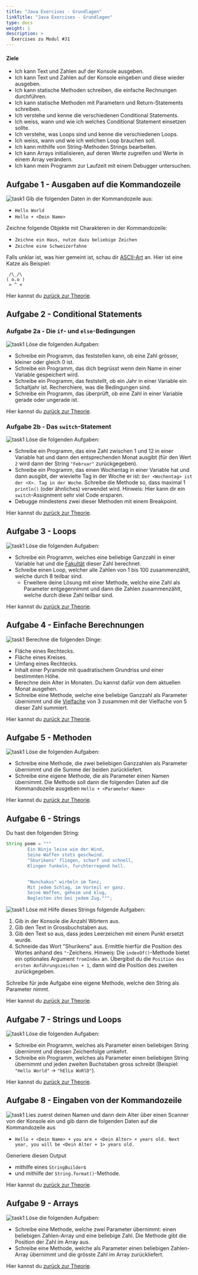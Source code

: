 ```yaml
---
title: "Java Exercises - Grundlagen"
linkTitle: "Java Exercises - Grundlagen"
type: docs
weight: 1
description: >
  Exercises zu Modul #J1
---
```


#### Ziele

- Ich kann Text und Zahlen auf der Konsole ausgeben.
- Ich kann Text und Zahlen auf der Konsole eingeben und diese wieder ausgeben.
- Ich kann statische Methoden schreiben, die einfache Rechnungen durchführen.
- Ich kann statische Methoden mit Parametern und Return-Statements schreiben.
- Ich verstehe und kenne die verschiedenen Conditional Statements.
- Ich weiss, wann und wie ich welches Conditional Statement einsetzen sollte.
- Ich verstehe, was Loops sind und kenne die verschiedenen Loops.
- Ich weiss, wann und wie ich welchen Loop brauchen soll.
- Ich kann mithilfe von String-Methoden Strings bearbeiten.
- Ich kann Arrays initialisieren, auf deren Werte zugreifen und Werte in einem Array verändern.
- Ich kann mein Programm zur Laufzeit mit einem Debugger untersuchen.

## Aufgabe 1 - Ausgaben auf die Kommandozeile

![task1](/images/task.png) Gib die folgenden Daten in der Kommandozeile aus:

- `Hello World`
- `Hello + <Dein Name>`

Zeichne folgende Objekte mit Charakteren in der Kommandozeile:

- `Zeichne ein Haus, nutze dazu beliebige Zeichen`
- `Zeichne eine Schweizerfahne`

Falls unklar ist, was hier gemeint ist, schau dir [ASCII-Art](https://de.wikipedia.org/wiki/ASCII-Art) an. Hier ist eine Katze als Beispiel:

```
 /\_/\
( o.o )
 > ^ <
```

Hier kannst du [zurück zur Theorie](../../../../docs/java/java-grundlagen/01_java_intro).

## Aufgabe 2 - Conditional Statements

### Aufgabe 2a - Die `if`- und `else`-Bedingungen

![task1](/images/task.png) Löse die folgenden Aufgaben:

- Schreibe ein Programm, das feststellen kann, ob eine Zahl grösser, kleiner oder gleich 0 ist.
- Schreibe ein Programm, das dich begrüsst wenn dein Name in einer Variable gespeichert wird.
- Schreibe ein Programm, das feststellt, ob ein Jahr in einer Variable ein Schaltjahr ist. Recherchiere, was die Bedingungen sind.
- Schreibe ein Programm, das überprüft, ob eine Zahl in einer Variable gerade oder ungerade ist.

Hier kannst du [zurück zur Theorie](../../../../docs/java/java-grundlagen/05_control_structures/#if-statement).

### Aufgabe 2b - Das `switch`-Statement

![task1](/images/task.png) Löse die folgenden Aufgaben:

- Schreibe ein Programm, das eine Zahl zwischen 1 und 12 in einer Variable hat und dann den entsprechenden Monat ausgibt (für den Wert `2` wird dann der String `"Februar"` zurückgegeben).
- Schreibe ein Programm, das einen Wochentag in einer Variable hat und dann ausgibt, der wievielte Tag in der Woche er ist: `Der <Wochentag> ist der <X>. Tag in der Woche`. Schreibe die Methode so, dass maximal 1 `println()` (oder ähnliches) verwendet wird. Hinweis: Hier kann dir ein `switch`-Assignment sehr viel Code ersparen.
- Debugge mindestens zwei dieser Methoden mit einem Breakpoint.

Hier kannst du [zurück zur Theorie](../../../../docs/java/java-grundlagen/05_control_structures/#switch-statement).

## Aufgabe 3 - Loops

![task1](/images/task.png) Löse die folgenden Aufgaben:

- Schreibe ein Programm, welches eine beliebige Ganzzahl in einer Variable hat und die [Fakultät](https://www.studysmarter.de/schule/mathe/algebra/fakultaet/) dieser Zahl berechnet.
- Schreibe einen Loop, welcher alle Zahlen von 1 bis 100 zusammenzählt, welche durch 8 teilbar sind.
  - Erweitere deine Lösung mit einer Methode, welche eine Zahl als Parameter entgegennimmt und dann die Zahlen zusammenzählt, welche durch diese Zahl teilbar sind.

Hier kannst du [zurück zur Theorie](../../../../docs/java/java-grundlagen/05_control_structures/#schleifen-loops).

## Aufgabe 4 - Einfache Berechnungen

![task1](/images/task.png) Berechne die folgenden Dinge:

- Fläche eines Rechtecks.
- Fläche eines Kreises.
- Umfang eines Rechtecks.
- Inhalt einer Pyramide mit quadratischem Grundriss und einer bestimmten Höhe.
- Berechne dein Alter in Monaten. Du kannst dafür von dem aktuellen Monat ausgehen.
- Schreibe eine Methode, welche eine beliebige Ganzzahl als Parameter übernimmt und die [Vielfache](https://www.studysmarter.de/schule/mathe/algebra/vielfaches/) von 3 zusammen mit der Vielfache von 5 dieser Zahl summiert.

Hier kannst du [zurück zur Theorie](../../../../docs/java/java-grundlagen/06_logic).

## Aufgabe 5 - Methoden

![task1](/images/task.png) Löse die folgenden Aufgaben:

- Schreibe eine Methode, die zwei beliebigen Ganzzahlen als Parameter übernimmt und die Summe der beiden zurückliefert.
- Schreibe eine eigene Methode, die als Parameter einen Namen übernimmt. Die Methode soll dann die folgenden Daten auf die Kommandozeile ausgeben `Hello + <Parameter-Name>`

Hier kannst du [zurück zur Theorie](../../../../docs/java/java-grundlagen/09_methods).

## Aufgabe 6 - Strings

Du hast den folgenden String:

```java
String poem = """
        Ein Ninja leise wie der Wind,
        Seine Waffen stets geschwind.
        "Shurikens" fliegen, scharf und schnell,
        Klingen funkeln, furchterregend hell.


        "Nunchakus" wirbeln im Tanz,
        Mit jedem Schlag, im Vorteil er ganz.
        Seine Waffen, geheim und klug,
        Begleiten ihn bei jedem Zug.""";
```

![task1](/images/task.png) Löse mit Hilfe dieses Strings folgende Aufgaben:

1. Gib in der Konsole die Anzahl Wörtern aus.
2. Gib den Text in Grossbuchstaben aus.
3. Gib den Text so aus, dass jedes Leerzeichen mit einem Punkt ersetzt wurde.
4. Schneide das Wort "Shurikens" aus. Ermittle hierfür die Position des Wortes anhand des `"`-Zeichens.
   Hinweis: Die `indexOf()`-Methode bietet ein optionales Argument `fromIndex` an. Übergibst du die `Position des ersten Anführungszeichen + 1`, dann wird die Position des zweiten zurückgegeben.

Schreibe für jede Aufgabe eine eigene Methode, welche den String als Parameter nimmt.

Hier kannst du [zurück zur Theorie](../../../../docs/java/java-grundlagen/08_strings).

## Aufgabe 7 - Strings und Loops

![task1](/images/task.png) Löse die folgenden Aufgaben:

- Schreibe ein Programm, welches als Parameter einen beliebigen String übernimmt und dessen Zeichenfolge umkehrt.
- Schreibe ein Programm, welches als Parameter einen beliebigen String übernimmt und jeden zweiten Buchstaben gross schreibt (Beispiel: `"Hello World"` -> `"hElLo WoRlD"`).

Hier kannst du [zurück zur Theorie](../../../../docs/java/java-grundlagen/08_strings).

## Aufgabe 8 - Eingaben von der Kommandozeile

![task1](/images/task.png) Lies zuerst deinen Namen und dann dein Alter über einen Scanner von der Konsole ein und gib dann die folgenden Daten auf die Kommandozeile aus

- `Hello + <Dein Name> + you are + <Dein Alter> + years old. Next year, you will be <Dein Alter + 1> years old.`

Generiere diesen Output

- mithilfe eines `StringBuilder`s
- und mithilfe der `String.format()`-Methode.

Hier kannst du [zurück zur Theorie](../../../../docs/java/java-grundlagen/10_scanner).

## Aufgabe 9 - Arrays

![task1](/images/task.png) Löse die folgenden Aufgaben:

- Schreibe eine Methode, welche zwei Parameter übernimmt: einen beliebigen Zahlen-Array und eine beliebige Zahl. Die Methode gibt die Position der Zahl im Array aus.
- Schreibe eine Methode, welche als Parameter einen beliebigen Zahlen-Array übernimmt und die grösste Zahl im Array zurückliefert.

Hier kannst du [zurück zur Theorie](../../../../docs/java/java-grundlagen/11_arrays).
